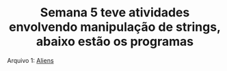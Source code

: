<h1 align='center'> Semana 5 teve atividades envolvendo manipulação de strings, abaixo estão os programas</h1>


Arquivo 1: [Aliens]((https://github.com/Castelanii/AED/blob/main/Semana%205/Aliens.cpp))<br>
